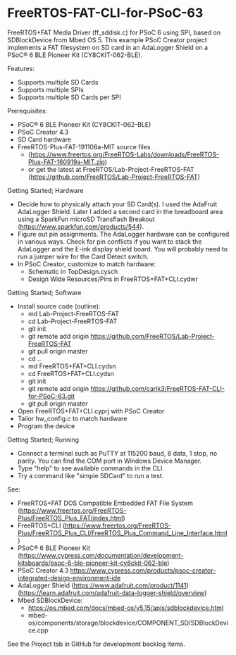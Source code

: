 # FreeRTOS-FAT-CLI-for-PSoC-63
FreeRTOS+FAT Media Driver (ff_sddisk.c) for PSoC 6 using SPI, based on SDBlockDevice from Mbed OS 5. This example PSoC Creator project implements a FAT filesystem on SD card in an AdaLogger Shield on a PSoC® 6 BLE Pioneer Kit (CY8CKIT-062-BLE).

Features:
* Supports multiple SD Cards
* Supports multiple SPIs
* Supports multiple SD Cards per SPI

Prerequisites:
* PSoC® 6 BLE Pioneer Kit (CY8CKIT-062-BLE)
* PSoC Creator 4.3 
* SD Card hardware
* FreeRTOS-Plus-FAT-191108a-MIT source files 
  * (https://www.freertos.org/FreeRTOS-Labs/downloads/FreeRTOS-Plus-FAT-160919a-MIT.zip)
  * or get the latest at FreeRTOS/Lab-Project-FreeRTOS-FAT (https://github.com/FreeRTOS/Lab-Project-FreeRTOS-FAT)

Getting Started; Hardware
* Decide how to physically attach your SD Card(s). I used the AdaFruit AdaLogger Shield. Later I added a second card in the breadboard area using a SparkFun microSD Transflash Breakout (https://www.sparkfun.com/products/544).
* Figure out pin assignments. The AdaLogger hardware can be configured in various ways. Check for pin conflicts if you want to stack the AdaLogger and the E-ink display shield board. You will probably need to run a jumper wire for the Card Detect switch.
* In PSoC Creator, customize to match hardware:
  * Schematic in TopDesign.cysch 
  * Design Wide Resources/Pins in FreeRTOS+FAT+CLI.cydwr 
 
Getting Started; Software
* Install source code (outline):
  * md Lab-Project-FreeRTOS-FAT
  * cd Lab-Project-FreeRTOS-FAT
  * git init
  * git remote add origin https://github.com/FreeRTOS/Lab-Project-FreeRTOS-FAT
  * git pull origin master
  * cd ..
  * md FreeRTOS+FAT+CLI.cydsn
  * cd FreeRTOS+FAT+CLI.cydsn
  * git init
  * git remote add origin https://github.com/carlk3/FreeRTOS-FAT-CLI-for-PSoC-63.git
  * git pull origin master
* Open FreeRTOS+FAT+CLI.cyprj with PSoC Creator
* Tailor hw_config.c to match hardware
* Program the device

Getting Started; Running
* Connect a terminal such as PuTTY at 115200 baud, 8 data, 1 stop, no parity. You can find the COM port in Windows Device Manager.
* Type "help" to see available commands in the CLI.
* Try a command like "simple SDCard" to run a test.

See:
* FreeRTOS+FAT DOS Compatible Embedded FAT File System (https://www.freertos.org/FreeRTOS-Plus/FreeRTOS_Plus_FAT/index.html)
* FreeRTOS+CLI (https://www.freertos.org/FreeRTOS-Plus/FreeRTOS_Plus_CLI/FreeRTOS_Plus_Command_Line_Interface.html)
* PSoC® 6 BLE Pioneer Kit (https://www.cypress.com/documentation/development-kitsboards/psoc-6-ble-pioneer-kit-cy8ckit-062-ble) 
* PSoC Creator 4.3 https://www.cypress.com/products/psoc-creator-integrated-design-environment-ide
* AdaLogger Shield (https://www.adafruit.com/product/1141) (https://learn.adafruit.com/adafruit-data-logger-shield/overview)
* Mbed SDBlockDevice:
  * https://os.mbed.com/docs/mbed-os/v5.15/apis/sdblockdevice.html
  * mbed-os/components/storage/blockdevice/COMPONENT_SD/SDBlockDevice.cpp

See the Project tab in GitHub for development backlog items.
